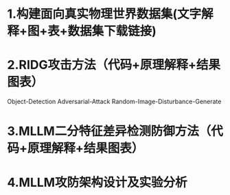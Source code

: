 # 1.构建面向真实物理世界数据集(文字解释+图+表+数据集下载链接)




# 2.RIDG攻击方法（代码+原理解释+结果图表）
Object-Detection Adversarial-Attack Random-Image-Disturbance-Generate



# 3.MLLM二分特征差异检测防御方法（代码+原理解释+结果图表）




# 4.MLLM攻防架构设计及实验分析

